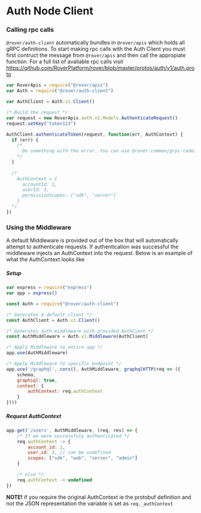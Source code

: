 # Auth Node Client

### Calling rpc calls

`@rover/auth-client` automatically bundles in `@rover/apis` which holds all gRPC definitions. To start making rpc calls with the Auth Client you must first contruct the message from `@rover/apis` and then call the appropiate function. For a full list of avaliable rpc calls visit https://github.com/RoverPlatform/rover/blob/master/protos/auth/v1/auth.proto

```javascript
var RoverApis = require("@rover/apis")
var Auth = require("@rover/auth-client")

var AuthClient = Auth.v1.Client()

/* Build the request */
var request = new RoverApis.auth.v1.Models.AuthenticateRequest()
request.setKey("token123")

AuthClient.authenticateToken(request, function(err, AuthContext) {
  if (err) {
    /* 
      Do something with the error. You can use @rover-common/grpc-codes to convert grpc errors to http
    */
  }
  
  /* 
    AuthContext = {
      accountId: 1,
      userId: 3,
      permissionScopes: ["sdk", "server"]
    }
  */
})

```

### Using the Middleware

A default Middleware is provided out of the box that will automatically attempt to authenticate requests. If authentication was successful the middleware injects an AuthContext into the request. Below is an example of what the AuthContext looks like

##### Setup

```javascript
var express = require("express")
var app = express()

const Auth = require("@rover/auth-client")

/* Generates a default client */
const AuthClient = Auth.v1.Client()

/* Generates auth middleware with provided AuthCient */
const AuthMiddleware = Auth.v1.Middleware(AuthClient)

/* Apply Middleware to entire app */
app.use(AuthMiddleware)

/* Apply Middleware to specific endpoint */
app.use('/graphql', cors(), AuthMiddleware, graphqlHTTP(req => ({
    schema,
    graphiql: true,
    context: {
    	authContext: req.authContext
    }
})))
```
##### Request AuthContext

```javascript
app.get('/users', AuthMiddleware, (req, res) => {
	/* If we were successfuly authenticated */
	req.authContext -> {
		account_id: 1,
		user_id: 3, // can be undefined
		scopes: ["sdk", "web", "server", "admin"]
	}

	/* else */
	req.authContext -> undefined
})
```

**NOTE!** if you require the original AuthContext ie the protobuf definition and not the JSON representation the variable is set as `req._authContext` 

